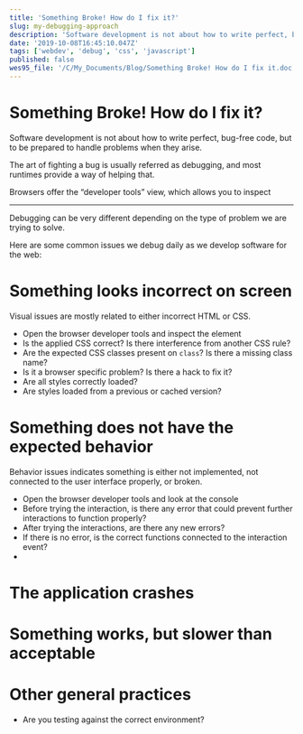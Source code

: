 ```yaml
---
title: 'Something Broke! How do I fix it?'
slug: my-debugging-approach
description: 'Software development is not about how to write perfect, bug-free code, but to be prepared to handle...'
date: '2019-10-08T16:45:10.047Z'
tags: ['webdev', 'debug', 'css', 'javascript']
published: false
wes95_file: '/C/My_Documents/Blog/Something Broke! How do I fix it.doc'
---
```


# Something Broke! How do I fix it?

Software development is not about how to write perfect, bug-free code, but to be prepared to handle problems when they arise.

The art of fighting a bug is usually referred as debugging, and most runtimes provide a way of helping that.

Browsers offer the “developer tools” view, which allows you to inspect

---

Debugging can be very different depending on the type of problem we are trying to solve.

Here are some common issues we debug daily as we develop software for the web:

# Something looks incorrect on screen

Visual issues are mostly related to either incorrect HTML or CSS.

- Open the browser developer tools and inspect the element
- Is the applied CSS correct? Is there interference from another CSS rule?
- Are the expected CSS classes present on `class`? Is there a missing class name?
- Is it a browser specific problem? Is there a hack to fix it?
- Are all styles correctly loaded?
- Are styles loaded from a previous or cached version?

# Something does not have the expected behavior

Behavior issues indicates something is either not implemented, not connected to the user interface properly, or broken.

- Open the browser developer tools and look at the console
- Before trying the interaction, is there any error that could prevent further interactions to function properly?
- After trying the interactions, are there any new errors?
- If there is no error, is the correct functions connected to the interaction event?
-

# The application crashes

# Something works, but slower than acceptable

# Other general practices

- Are you testing against the correct environment?
